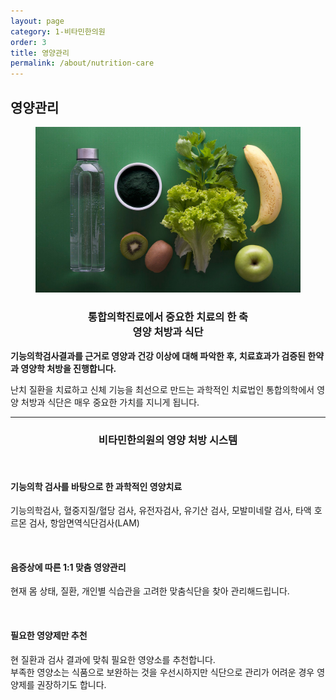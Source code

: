 ```yaml
---
layout: page
category: 1-비타민한의원
order: 3
title: 영양관리
permalink: /about/nutrition-care
---
```


<h2 class="content-heading">
  <strong>영양관리</strong>
</h2>

<figure>
  <img src="/assets/20190625091257.jpg" alt="">
</figure>

<h3 style="text-align:center">통합의학진료에서 중요한 치료의 한 축<br><strong>영양 처방과 식단</strong></h3>
<p><strong>기능의학검사결과를 근거로 영양과 건강 이상에 대해 파악한 후, 치료효과가 검증된 한약과 영양학 처방을 진행합니다.</strong></p>
<p>난치 질환을 치료하고 신체 기능을 최선으로 만드는 과학적인 치료법인 통합의학에서 영양 처방과 식단은 매우 중요한 가치를 지니게 됩니다.</p>

<hr>

<h3 style="text-align:center">비타민한의원의 영양 처방 시스템</h3>

<figure>
  <img src="https://via.placeholder.com/1920x1080?text=VitaHani" alt="">
</figure>

<h4>기능의학 검사를 바탕으로 한 과학적인 영양치료</h4>
<p>기능의학검사, 혈중지질/혈당 검사, 유전자검사, 유기산 검사, 모발미네랄 검사, 타액 호르몬 검사, 항암면역식단검사(LAM)</p>

<figure>
  <img src="https://via.placeholder.com/1920x1080?text=VitaHani" alt="">
</figure>

<h4>음증상에 따른 1:1 맞춤 영양관리</h4>
<p>현재 몸 상태, 질환, 개인별 식습관을 고려한 맞춤식단을 찾아 관리해드립니다.</p>

<figure>
  <img src="https://via.placeholder.com/1920x1080?text=VitaHani" alt="">
</figure>

<h4>필요한 영양제만 추천</h4>
<p>
  현 질환과 검사 결과에 맞춰 필요한 영양소를 추천합니다.<br>
  부족한 영양소는 식품으로 보완하는 것을 우선시하지만 식단으로 관리가 어려운 경우 영양제를 권장하기도 합니다.
</p>
